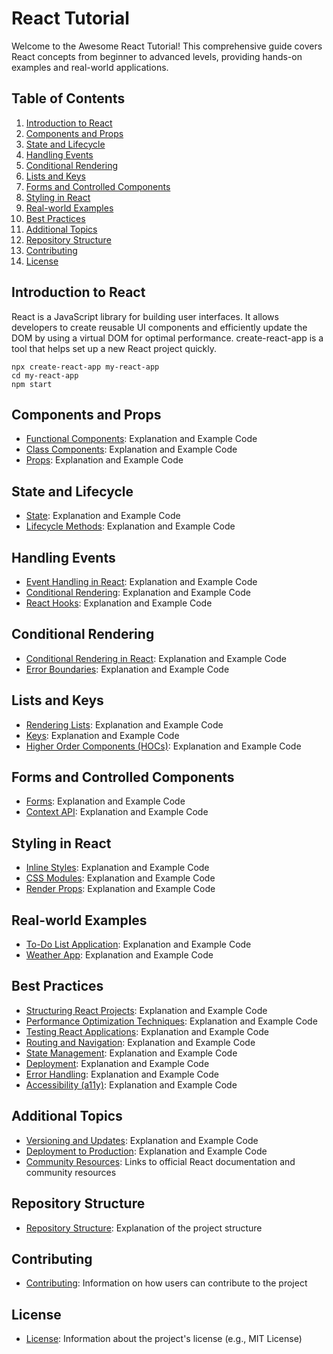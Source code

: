# React Tutorial

Welcome to the Awesome React Tutorial! This comprehensive guide covers React concepts from beginner to advanced levels, providing hands-on examples and real-world applications.

## Table of Contents

1. [Introduction to React](#introduction-to-react)
2. [Components and Props](#components-and-props)
3. [State and Lifecycle](#state-and-lifecycle)
4. [Handling Events](#handling-events)
5. [Conditional Rendering](#conditional-rendering)
6. [Lists and Keys](#lists-and-keys)
7. [Forms and Controlled Components](#forms-and-controlled-components)
8. [Styling in React](#styling-in-react)
9. [Real-world Examples](#real-world-examples)
10. [Best Practices](#best-practices)
11. [Additional Topics](#additional-topics)
12. [Repository Structure](#repository-structure)
13. [Contributing](#contributing)
14. [License](#license)

## Introduction to React
 React is a JavaScript library for building user interfaces. It allows developers to create reusable UI components and efficiently update the DOM by using a virtual DOM for optimal performance. create-react-app is a tool that helps set up a new React project quickly.
```# Terminal
npx create-react-app my-react-app
cd my-react-app
npm start
```


## Components and Props

- [Functional Components](./src/ComponentsAndProps/FunctionalComponent.js): Explanation and Example Code
- [Class Components](./src/ComponentsAndProps/ClassComponent.js): Explanation and Example Code
- [Props](./src/ComponentsAndProps/PropsExample.js): Explanation and Example Code

## State and Lifecycle

- [State](./src/StateAndLifecycle/StateExample.js): Explanation and Example Code
- [Lifecycle Methods](./src/StateAndLifecycle/LifecycleMethods.js): Explanation and Example Code

## Handling Events

- [Event Handling in React](./src/HandlingEvents/EventHandlingExample.js): Explanation and Example Code
- [Conditional Rendering](./src/HandlingEvents/ConditionalRenderingExample.js): Explanation and Example Code
- [React Hooks](./src/Intermediate/UseStateExample.js): Explanation and Example Code

## Conditional Rendering

- [Conditional Rendering in React](./src/ConditionalRendering/ConditionalRenderingExample.js): Explanation and Example Code
- [Error Boundaries](./src/ConditionalRendering/ErrorBoundary.js): Explanation and Example Code

## Lists and Keys

- [Rendering Lists](./src/ListsAndKeys/RenderingListsExample.js): Explanation and Example Code
- [Keys](./src/ListsAndKeys/KeysExample.js): Explanation and Example Code
- [Higher Order Components (HOCs)](./src/ListsAndKeys/HigherOrderComponentExample.js): Explanation and Example Code

## Forms and Controlled Components

- [Forms](./src/FormsAndControlledComponents/FormsExample.js): Explanation and Example Code
- [Context API](./src/FormsAndControlledComponents/ContextAPIExample.js): Explanation and Example Code

## Styling in React

- [Inline Styles](./src/StylingInReact/InlineStylesExample.js): Explanation and Example Code
- [CSS Modules](./src/StylingInReact/CSSModulesExample.js): Explanation and Example Code
- [Render Props](./src/Advanced/MouseTracker.js): Explanation and Example Code

## Real-world Examples

- [To-Do List Application](./src/RealWorldExamples/TodoApp.js): Explanation and Example Code
- [Weather App](./src/RealWorldExamples/WeatherApp.js): Explanation and Example Code

## Best Practices

- [Structuring React Projects](./src/BestPractices/ProjectStructureExample.js): Explanation and Example Code
- [Performance Optimization Techniques](./src/BestPractices/PerformanceOptimizationExample.js): Explanation and Example Code
- [Testing React Applications](./src/BestPractices/TestingExample.js): Explanation and Example Code
- [Routing and Navigation](./src/BestPractices/RoutingExample.js): Explanation and Example Code
- [State Management](./src/BestPractices/StateManagementExample.js): Explanation and Example Code
- [Deployment](./src/BestPractices/DeploymentExample.js): Explanation and Example Code
- [Error Handling](./src/BestPractices/ErrorHandlingExample.js): Explanation and Example Code
- [Accessibility (a11y)](./src/BestPractices/AccessibilityExample.js): Explanation and Example Code

## Additional Topics

- [Versioning and Updates](./src/AdditionalTopics/VersioningAndUpdatesExample.js): Explanation and Example Code
- [Deployment to Production](./src/AdditionalTopics/DeploymentToProductionExample.js): Explanation and Example Code
- [Community Resources](./src/CommunityResources.js): Links to official React documentation and community resources

## Repository Structure

- [Repository Structure](./README.md#repository-structure): Explanation of the project structure

## Contributing

- [Contributing](./README.md#contributing): Information on how users can contribute to the project

## License

- [License](./README.md#license): Information about the project's license (e.g., MIT License)
